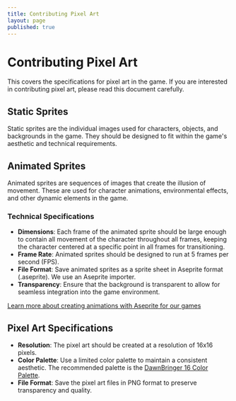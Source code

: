 ```yaml
---
title: Contributing Pixel Art
layout: page
published: true
---
```

# Contributing Pixel Art

This covers the specifications for pixel art in the game. If you are interested in contributing pixel art, please read this document carefully.

## Static Sprites

Static sprites are the individual images used for characters, objects, and backgrounds in the game. They should be designed to fit within the game's aesthetic and technical requirements.

## Animated Sprites
Animated sprites are sequences of images that create the illusion of movement. These are used for character animations, environmental effects, and other dynamic elements in the game.

### Technical Specifications
- **Dimensions**: Each frame of the animated sprite should be large enough to contain all movement of the character throughout all frames, keeping the character centered at a specific point in all frames for transitioning.
- **Frame Rate**: Animated sprites should be designed to run at 5 frames per second (FPS).
- **File Format**: Save animated sprites as a sprite sheet in Aseprite format (.aseprite). We use an Aseprite importer.
- **Transparency**: Ensure that the background is transparent to allow for seamless integration into the game environment.

[Learn more about creating animations with Aseprite for our games](./art/creating-animations-in-aseprite.md)


## Pixel Art Specifications

- **Resolution**: The pixel art should be created at a resolution of 16x16 pixels.
- **Color Palette**: Use a limited color palette to maintain a consistent aesthetic. The recommended palette is the [DawnBringer 16 Color Palette](https://lospec.com/palette-list/dawnbringer-16-color-palette).
- **File Format**: Save the pixel art files in PNG format to preserve transparency and quality.